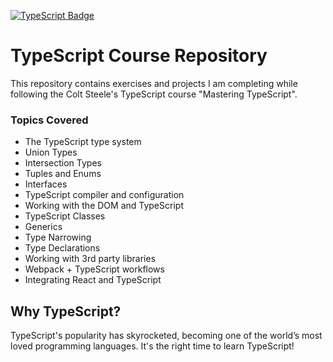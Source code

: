 [![TypeScript Badge](https://img.shields.io/badge/TypeScript-Learn-blue)](https://www.typescriptlang.org/)

# TypeScript Course Repository

This repository contains exercises and projects I am completing while following the Colt Steele's TypeScript course "Mastering TypeScript".

### Topics Covered

- The TypeScript type system
- Union Types
- Intersection Types
- Tuples and Enums
- Interfaces
- TypeScript compiler and configuration
- Working with the DOM and TypeScript
- TypeScript Classes
- Generics
- Type Narrowing
- Type Declarations
- Working with 3rd party libraries
- Webpack + TypeScript workflows
- Integrating React and TypeScript

## Why TypeScript?

TypeScript's popularity has skyrocketed, becoming one of the world’s most loved programming languages. It's the right time to learn TypeScript!
